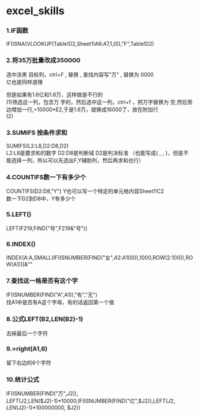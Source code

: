 # excel_skills

### 1.IF函数
  IF(ISNA(VLOOKUP(Table!D2,Sheet1!$A$6:$A$7,1,0)),"F",Table!D2)



### 2.将35万批量改成350000  
选中涂黑 目标列，ctrl+F , 替换 , 查找内容写"万" , 替换为 0000    
亿也是同样道理  

但是如果有1.6亿和1.6万，这样做是不行的  
(1)筛选这一列，包含万 字的，然后选中这一列，ctrl+f ，把万字替换为 空,然后旁边增加一行,=10000*E2,于是1.6万，就换成16000了，放在附加行  
(2)  


### 3.SUMIFS 按条件求和  
 SUMIFS(L2:L8,D2:D8,D2)  
 L2:L8是要求和的数字  D2:D8是判断域  D2是判决标准  （也能写成{ , , }，但是不能选择一列，所以可以先选出F,Y辅助列，然后再求和也行）  

### 4.COUNTIFS数一下有多少个   
  COUNTIFS(D2:D8,"Y")   Y也可以写一个特定的单元格内容Sheet1!C2  
  数一下D2到D8中，Y有多少个  


### 5.LEFT()  
  LEFT(F219,FIND("号",F219&"号"))  

### 6.INDEX()  
  INDEX(A:A,SMALL(IF(ISNUMBER(FIND("女",$A$2:$A$100)),1000,ROW($2:$100)),ROW(A1)))&""  

### 7.查找这一格是否有这个字    
IF(ISNUMBER(FIND("A",A1)),"有","无")  
找A1中是否有A这个字母，有的话返回第一个值  

### 8.公式LEFT(B2,LEN(B2)-1)  
去掉最后一个字符  

### 9.=right(A1,6)  
留下右边的6个字符  

### 10.统计公式  
  IF(ISNUMBER(FIND("万",$J2)),LEFT($J2,LEN($J2)-1)*10000,IF(ISNUMBER(FIND("亿",$J2)),LEFT($J2,LEN($J2)-1)*100000000, $J2))  